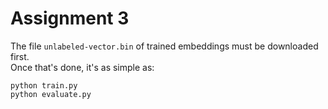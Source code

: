 # Assignment 3

The file `unlabeled-vector.bin` of trained embeddings must be downloaded first.  
Once that's done, it's as simple as:  

    python train.py
    python evaluate.py
